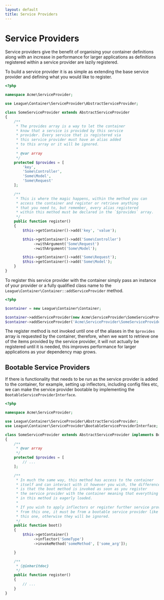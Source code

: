 ```yaml
---
layout: default
title: Service Providers
---
```


# Service Providers

Service providers give the benefit of organising your container definitions along with an increase in performance for larger applications as definitions registered within a service provider are lazily registered.

To build a service provider it is as simple as extending the base service provider and defining what you would like to register.

~~~ php
<?php

namespace Acme\ServiceProvider;

use League\Container\ServiceProvider\AbstractServiceProvider;

class SomeServiceProvider extends AbstractServiceProvider
{
    /**
     * The provides array is a way to let the container
     * know that a service is provided by this service
     * provider. Every service that is registered via
     * this service provider must have an alias added
     * to this array or it will be ignored.
     *
     * @var array
     */
    protected $provides = [
        'key',
        'Some\Controller',
        'Some\Model',
        'Some\Request'
    ];

    /**
     * This is where the magic happens, within the method you can
     * access the container and register or retrieve anything
     * that you need to, but remember, every alias registered
     * within this method must be declared in the `$provides` array.
     */
    public function register()
    {
        $this->getContainer()->add('key', 'value');

        $this->getContainer()->add('Some\Controller')
             ->withArgument('Some\Request')
             ->withArgument('Some\Model');

        $this->getContainer()->add('Some\Request');
        $this->getContainer()->add('Some\Model');
    }
}
~~~

To register this service provider with the container simply pass an instance of your provider or a fully qualified class name to the `League\Container\Container::addServiceProvider` method.

~~~ php
<?php

$container = new League\Container\Container;

$container->addServiceProvider(new Acme\ServiceProvider\SomeServiceProvider);
$container->addServiceProvider('Acme\ServiceProvider\SomeServiceProvider');
~~~

The register method is not invoked until one of the aliases in the `$provides` array is requested by the container, therefore, when we want to retrieve one of the items provided by the service provider, it will not actually be registered until it is needed, this improves performance for larger applications as your dependency map grows.

## Bootable Service Providers

If there is functionality that needs to be run as the service provider is added to the container, for example, setting up inflectors, including config files etc, we can make the service provider bootable by implementing the `BootableServiceProviderInterface`.

~~~ php
<?php

namespace Acme\ServiceProvider;

use League\Container\ServiceProvider\AbstractServiceProvider;
use League\Container\ServiceProvider\BootableServiceProviderInterface;

class SomeServiceProvider extends AbstractServiceProvider implements BootableServiceProviderInterface
{
    /**
     * @var array
     */
    protected $provides = [
        // ...
    ];

    /**
     * In much the same way, this method has access to the container
     * itself and can interact with it however you wish, the difference
     * is that the boot method is invoked as soon as you register
     * the service provider with the container meaning that everything
     * in this method is eagerly loaded.
     *
     * If you wish to apply inflectors or register further service providers
     * from this one, it must be from a bootable service provider like
     * this one, otherwise they will be ignored.
     */
    public function boot()
    {
        $this->getContainer()
             ->inflector('SomeType')
             ->invokeMethod('someMethod', ['some_arg']);

    }

    /**
     * {@inheritdoc}
     */
    public function register()
    {
        // ...
    }
}
~~~

